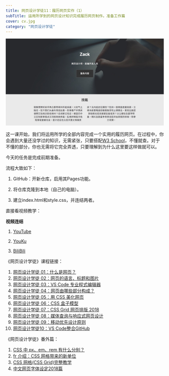```yaml
---
title: 网页设计学徒11：履历网页实作（1）
subTitle: 运用所学到的网页设计知识完成履历网页制作。准备工作篇
cover: cv.jpg
category: "网页设计学徒"
---
```


![履历网页实作](cv.jpg)

这一课开始，我们将运用所学的全部内容完成一个实用的履历网页。在过程中，你会遇到大量还没学过的知识，无需紧张，只要搭配[W3 School](http://www.w3school.com.cn/)，不懂就查。对于不懂的部分，你也无需将它完全弄透，只要理解到为什么这里要这样做就可以。

今天的任务是完成前期准备。

流程大致如下：

1. GitHub：开新仓库，启用其Pages功能。

2. 将仓库克隆到本地（自己的电脑）。

3. 建立index.html和style.css，并连结两者。

直接看视频教学：

**视频连结**

1. [YouTube](https://youtu.be/VAy1FiNXp8s)

2. [YouKu](https://v.youku.com/v_show/id_XMzc1NTAyMDY0MA==.html)

3. [BiliBili](https://www.bilibili.com/video/av28142267/)


《网页设计学徒》课程链接：

1.  [网页设计学徒 01：什么是网页？](/web-design)
2.  [网页设计学徒 02：网页的语言、标题和图片](/html-tags)
3.  [网页设计学徒 03：VS Code 专业程式编辑器](/vs-code)
4.  [网页设计学徒 04：网页由哪些部分构成？](/html-sementic)
5.  [网页设计学徒 05：用 CSS 美化网页](/css)
6.  [网页设计学徒 06：CSS 盒子模型](/css-box-model)
7.  [网页设计学徒 07：CSS Grid 网页排版 2018](/css-grid)
8.  [网页设计学徒 08：媒体查询与响应式网页设计](/media-query)
9.  [网页设计学徒 09：移动优先设计原则](/mobile-first)
10. [网页设计学徒10：VS Code整合GitHub](github-vscode)

《网页设计学徒》番外篇：

1.  [CSS 中 px、em、rem 有什么分别？](/px-em-rem)
2.  [fr 介绍：CSS 网格带来的新单位](/fr-css-grid)
3.  [CSS 网格(CSS Grid)完整教学](/css-grid-grid)
4.  [中文网页字体设定2018篇](chinese-font-family)
